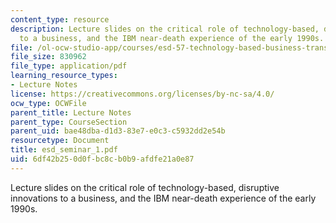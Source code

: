 ```yaml
---
content_type: resource
description: Lecture slides on the critical role of technology-based, disruptive innovations
  to a business, and the IBM near-death experience of the early 1990s.
file: /ol-ocw-studio-app/courses/esd-57-technology-based-business-transformation-fall-2007/6df42b250d0fbc8cb0b9afdfe21a0e87_esd_seminar_1.pdf
file_size: 830962
file_type: application/pdf
learning_resource_types:
- Lecture Notes
license: https://creativecommons.org/licenses/by-nc-sa/4.0/
ocw_type: OCWFile
parent_title: Lecture Notes
parent_type: CourseSection
parent_uid: bae48dba-d1d3-83e7-e0c3-c5932dd2e54b
resourcetype: Document
title: esd_seminar_1.pdf
uid: 6df42b25-0d0f-bc8c-b0b9-afdfe21a0e87
---
```

Lecture slides on the critical role of technology-based, disruptive innovations to a business, and the IBM near-death experience of the early 1990s.